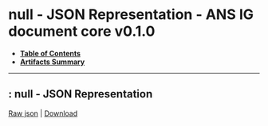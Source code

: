 # null - JSON Representation - ANS IG document core v0.1.0

* [**Table of Contents**](toc.md)
* [**Artifacts Summary**](artifacts.md)
* ****

## : null - JSON Representation

[Raw json](Binary-LDL-SES-2022.01.json) | [Download](Binary-LDL-SES-2022.01.json)


